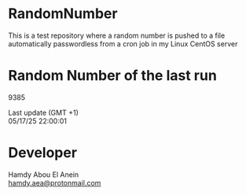 # RandomNumber    
This is a test repository where a random number is pushed to a file automatically passwordless from a cron job in my Linux CentOS server    
# Random Number of the last run   
9385
      
Last update (GMT +1)    
05/17/25 22:00:01
# Developer    
Hamdy Abou El Anein   
hamdy.aea@protonmail.com
